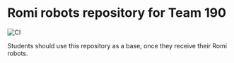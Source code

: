 # Romi robots repository for Team 190

![CI](https://github.com/Team-190/Romi/workflows/CI/badge.svg)

Students should use this repository as a base, once they receive their Romi robots.
